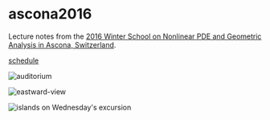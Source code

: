# ascona2016
Lecture notes from the [2016 Winter School on Nonlinear PDE and Geometric Analysis in Ascona, Switzerland](http://www.math.uzh.ch/pde16/index-Ascona2016.html).

[schedule](http://www.math.uzh.ch/pde16/Schedule_Ascona16_Dez18_15.pdf)

![auditorium](https://wwejubwfy.s3.amazonaws.com/IMG_0216.JPG)

![eastward-view](https://wwejubwfy.s3.amazonaws.com/IMG_0253.JPG)

![islands on Wednesday's excursion](https://wwejubwfy.s3.amazonaws.com/IMG_0260.JPG)